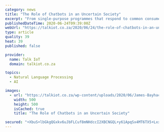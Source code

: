 ```yaml
---
category: news
title: "The Role of Chatbots in an Uncertain Society"
excerpt: "From single-purpose programmes that respond to common consumer queries to advanced digital assistants that evolve as they process information, chatbots – or conversational agents – are becoming increasingly popular and utilised by businesses to deliver proactive and personalised services to their customers."
publishedDateTime: 2020-06-24T09:39:00Z
webUrl: "https://talkiot.co.za/2020/06/24/the-role-of-chatbots-in-an-uncertain-society/"
type: article
quality: 39
heat: 39
published: false

provider:
  name: Talk IoT
  domain: talkiot.co.za

topics:
  - Natural Language Processing
  - AI

images:
  - url: "https://talkiot.co.za/wp-content/uploads/2020/06/James-Bayhack.png"
    width: 500
    height: 500
    isCached: true
    title: "The Role of Chatbots in an Uncertain Society"

secured: "+XbuS+lbGkgQGxkv6uJbFLCuf8mNHdccI2XBCNGQL+y61ApqSx4MT6TX5+Lxx9xIpigdy68lTkFp2L/p7cwZTH1b8oDQ/KxTrM/gVGola5a3sZNIvHhwgUaxYoCaHNBwSrExjp6UM+jdzjp28UY5mPFvkZA0pPUXzbKW8SHCsm6z2Qz7jbNFE9mHMXzVXJq0XCbTXCVdjXznRmFeY34hbw/aNrSmaKrugbyXeR9moYemNMfgJQy9iivW1yp0Xi1mPP/nM3CwDyxbHfMuuEZeAP5hvNe9umxCOGrjeEKePcKGzOts28rXtU+bdbK3LiLoMHhybaU3tUCz1y8x5Bz4tg==;pIK/ScsepuyyZJECAfMcrQ=="
---
```


